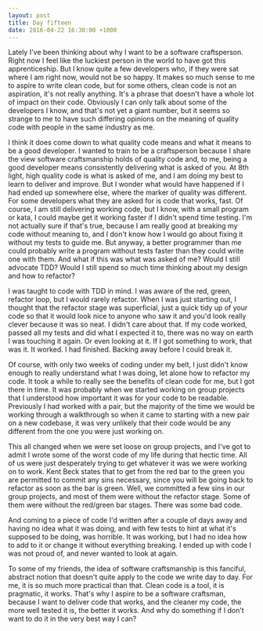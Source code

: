 ```yaml
---
layout: post
title: Day fifteen
date: 2016-04-22 16:30:00 +1000
---
```


Lately I've been thinking about why I want to be a software craftsperson.  Right now I feel like the luckiest person in the world to have got this apprenticeship.  But I know quite a few developers who, if they were sat where I am right now, would not be so happy. It makes so much sense to me to aspire to write clean code, but for some others, clean code is not an aspiration, it's not really anything. It's a phrase that doesn't have a whole lot of impact on their code. Obviously I can only talk about some of the developers I know, and that's not yet a giant number, but it seems so strange to me to have such differing opinions on the meaning of quality code with people in the same industry as me.

I think it does come down to what quality code means and what it means to be a good developer.  I wanted to train to be a craftsperson because I share the view software craftsmanship holds of quality code and, to me, being a good developer means consistently delivering what is asked of you.  At 8th light, high quality code is what is asked of me, and I am doing my best to learn to deliver and improve. But I wonder what would have happened if I had ended up somewhere else, where the marker of quality was different.  For some developers what they are asked for is code that works, fast.  Of course, I am still delivering working code, but I know, with a small program or kata, I could maybe get it working faster if I didn't spend time testing.  I'm not actually sure if that's true, because I am really good at breaking my code without meaning to, and I don't know how I would go about fixing it without my tests to guide me.  But anyway, a better programmer than me could probably write a program without tests faster than they could write one with them. And what if this was what was asked of me?  Would I still advocate TDD?  Would I still spend so much time thinking about my design and how to refactor?

I was taught to code with TDD in mind.  I was aware of the red, green, refactor loop, but I would rarely refactor.  When I was just starting out, I thought that the refactor stage was superficial, just a quick tidy up of your code so that it would look nice to anyone who saw it and you'd look really clever because it was so neat.  I didn't care about that.  If my code worked, passed all my tests and did what I expected it to, there was no way on earth I was touching it again.  Or even looking at it.  If I got something to work, that was it.  It worked.  I had finished.  Backing away before I could break it.

Of course, with only two weeks of coding under my belt, I just didn't know enough to really understand what I was doing, let alone how to refactor my code.  It took a while to really see the benefits of clean code for me, but I got there in time.  It was probably when we started working on group projects that I understood how important it was for your code to be readable.  Previously I had worked with a pair, but the majority of the time we would be working through a walkthrough so when it came to starting with a new pair on a new codebase, it was very unlikely that their code would be any different from the one you were just working on.  

This all changed when we were set loose on group projects, and I've got to admit I wrote some of the worst code of my life during that hectic time.  All of us were just desperately trying to get whatever it was we were working on to work.  Kent Beck states that to get from the red bar to the green you are permitted to commit any sins necessary, since you will be going back to refactor as soon as the bar is green.  Well, we committed a few sins in our group projects, and most of them were without the refactor stage.  Some of them were without the red/green bar stages.  There was some bad code.

And coming to a piece of code I'd written after a couple of days away and having no idea what it was doing, and with few tests to hint at what it's supposed to be doing, was horrible.  It was working, but I had no idea how to add to it or change it without everything breaking.  I ended up with code I was not proud of, and never wanted to look at again.

To some of my friends, the idea of software craftsmanship is this fanciful, abstract notion that doesn't quite apply to the code we write day to day.  For me, it is so much more practical than that.  Clean code is a tool, it is pragmatic, it works.  That's why I aspire to be a software craftsman, because I want to deliver code that works, and the cleaner my code, the more well tested it is, the better it works.  And why do something if I don't want to do it in the very best way I can?
